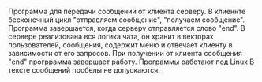 ﻿Программа для передачи сообщений от клиента серверу.
В клиеннте бесконечный цикл "отправляем сообщение", "получаем сообщение". Программа завершается, когда серверу отправляется слово "end".
В сервере реализована вся логика чата, он хранит в векторах пользователей, сообщения, содержит меню и отвечает клиенту в зависимости от его запросов.
При получении от клиента сообщения "end" прогррамма завершает работу.
Программы работают под Linux
В тексте сообщений пробелы не допускаются.